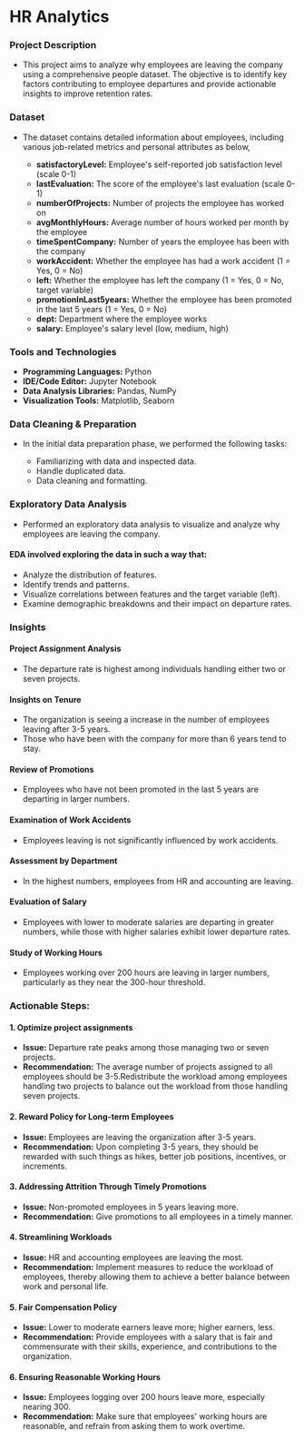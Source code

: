 # HR Analytics

### Project Description

- This project aims to analyze why employees are leaving the company using a comprehensive people dataset. The objective is to identify key factors contributing to employee departures and provide actionable insights to improve retention rates.

### Dataset
- The dataset contains detailed information about employees, including various job-related metrics and personal attributes as below,

   - **satisfactoryLevel:** Employee's self-reported job satisfaction level (scale 0-1)
   - **lastEvaluation:** The score of the employee's last evaluation (scale 0-1)
   - **numberOfProjects:** Number of projects the employee has worked on
   - **avgMonthlyHours:** Average number of hours worked per month by the employee
   - **timeSpentCompany:** Number of years the employee has been with the company
   - **workAccident:** Whether the employee has had a work accident (1 = Yes, 0 = No)
   - **left:** Whether the employee has left the company (1 = Yes, 0 = No, target variable)
   - **promotionInLast5years:** Whether the employee has been promoted in the last 5 years (1 = Yes, 0 = No)
   - **dept:** Department where the employee works
   - **salary:** Employee's salary level (low, medium, high)
 
### Tools and Technologies

- **Programming Languages:** Python
- **IDE/Code Editor:** Jupyter Notebook
- **Data Analysis Libraries:** Pandas, NumPy
- **Visualization Tools:** Matplotlib, Seaborn

### Data Cleaning & Preparation
- In the initial data preparation phase, we performed the following tasks:

  - Familiarizing with data and inspected data.
  - Handle duplicated data.
  - Data cleaning and formatting.

### Exploratory Data Analysis
- Performed an exploratory data analysis to visualize and analyze why employees are leaving the company.

#### EDA involved exploring the data in such a way that:

- Analyze the distribution of features.
- Identify trends and patterns.
- Visualize correlations between features and the target variable (left).
- Examine demographic breakdowns and their impact on departure rates.


### Insights

#### Project Assignment Analysis 

- The departure rate is highest among individuals handling either two or seven projects.

#### Insights on Tenure 

- The organization is seeing a increase in the number of employees leaving after 3-5 years.
- Those who have been with the company for more than 6 years tend to stay.

#### Review of Promotions

- Employees who have not been promoted in the last 5 years are departing in larger numbers.

#### Examination of Work Accidents

- Employees leaving is not significantly influenced by work accidents.

#### Assessment by Department

- In the highest numbers, employees from HR and accounting are leaving.

#### Evaluation of Salary

- Employees with lower to moderate salaries are departing in greater numbers, while those with higher salaries exhibit lower departure rates.

#### Study of Working Hours

- Employees working over 200 hours are leaving in larger numbers, particularly as they near the 300-hour threshold.


### Actionable Steps:

#### 1. Optimize project assignments

- **Issue:** Departure rate peaks among those managing two or seven projects.
- **Recommendation:** The average number of projects assigned to all employees should be 3-5.Redistribute the workload among employees handling two projects to balance out the workload from those handling seven projects.

#### 2. Reward Policy for Long-term Employees

- **Issue:** Employees are leaving the organization after 3-5 years.
- **Recommendation:** Upon completing 3-5 years, they should be rewarded with such things as hikes, better job positions, incentives, or increments.

#### 3. Addressing Attrition Through Timely Promotions

- **Issue:** Non-promoted employees in 5 years leaving more.
- **Recommendation:** Give promotions to all employees in a timely manner.

#### 4. Streamlining Workloads

- **Issue:** HR and accounting employees are leaving the most.
- **Recommendation:** Implement measures to reduce the workload of employees, thereby allowing them to achieve a better balance between work and personal life.

#### 5. Fair Compensation Policy

- **Issue:** Lower to moderate earners leave more; higher earners, less. 
- **Recommendation:** Provide employees with a salary that is fair and commensurate with their skills, experience, and contributions to the organization.

#### 6. Ensuring Reasonable Working Hours

- **Issue:** Employees logging over 200 hours leave more, especially nearing 300.
- **Recommendation:** Make sure that employees' working hours are reasonable, and refrain from asking them to work overtime.





